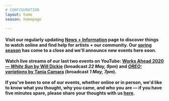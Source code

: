 ```yaml
---
# CONFIGURATION
layout: home
season: homepage

---
```

#### Visit our regularly updating [News + Information](/coronavirus) page to discover things to watch online and find help for artists + our community. Our [spring season](/current/2020-springsummer/) has come to a close and we'll announce new events here soon.<br><br>Watch live streams of our last two events on YouTube: <a href="http://youtu.be/yrZFSzURaS4" target="_blank">Works Ahead 2020 — *White Sun* by Will Dickie</a> (broadcast *22 May, 9pm*) and <a href="http://youtube.com/watch?v=m7dDCgaffoI&t=3600s" target="_blank">*OREO: variations* by Tania Camara</a> (broadcast *1 May, 7pm*).<br><br>If you've been to one of our events, whether online or in person, we'd like to know what you thought, why you came, and who you are — if you have five minutes spare, please share your thoughts with us <a href="http://forms.gle/T14EiJZdJTU4xuYb8" target="_blank">here</a>.
